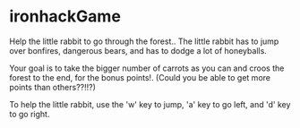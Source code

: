 # ironhackGame

Help the little rabbit to go through the forest.. The little rabbit has to jump over bonfires, dangerous bears, and has to dodge a lot of honeyballs.  

Your goal is to take the bigger number of carrots as you can and croos the forest to the end, for the bonus points!.
(Could you be able to get more points than others??!!?)


To help the little rabbit, use the 'w' key to jump, 'a' key to go left, and 'd' key to go right.